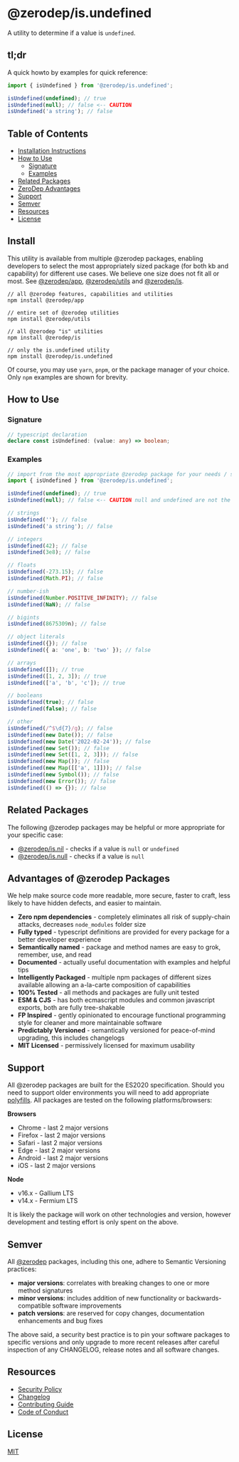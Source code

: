 # @zerodep/is.undefined

A utility to determine if a value is `undefined`.

## tl;dr

A quick howto by examples for quick reference:

```typescript
import { isUndefined } from '@zerodep/is.undefined';

isUndefined(undefined); // true
isUndefined(null); // false <-- CAUTION
isUndefined('a string'); // false
```

## Table of Contents

- [Installation Instructions](#install)
- [How to Use](#how-to-use)
  - [Signature](#signature)
  - [Examples](#examples)
- [Related Packages](#related-packages)
- [ZeroDep Advantages](#advantages-of-zerodep-packages)
- [Support](#support)
- [Semver](#semver)
- [Resources](#resources)
- [License](#license)

## Install

This utility is available from multiple @zerodep packages, enabling developers to select the most appropriately sized package (for both kb and capability) for different use cases. We believe one size does not fit all or most. See [@zerodep/app](https://www.npmjs.com/package/@zerodep/app), [@zerodep/utils](https://www.npmjs.com/package/@zerodep/utils) and [@zerodep/is](https://www.npmjs.com/package/@zerodep/is).

```
// all @zerodep features, capabilities and utilities
npm install @zerodep/app

// entire set of @zerodep utilities
npm install @zerodep/utils

// all @zerodep "is" utilities
npm install @zerodep/is

// only the is.undefined utility
npm install @zerodep/is.undefined
```

Of course, you may use `yarn`, `pnpm`, or the package manager of your choice. Only `npm` examples are shown for brevity.

## How to Use

### Signature

```typescript
// typescript declaration
declare const isUndefined: (value: any) => boolean;
```

### Examples

```typescript
// import from the most appropriate @zerodep package for your needs / specific use case (see the Install section above)
import { isUndefined } from '@zerodep/is.undefined';

isUndefined(undefined); // true
isUndefined(null); // false <-- CAUTION null and undefined are not the same thing

// strings
isUndefined(''); // false
isUndefined('a string'); // false

// integers
isUndefined(42); // false
isUndefined(3e8); // false

// floats
isUndefined(-273.15); // false
isUndefined(Math.PI); // false

// number-ish
isUndefined(Number.POSITIVE_INFINITY); // false
isUndefined(NaN); // false

// bigints
isUndefined(8675309n); // false

// object literals
isUndefined({}); // false
isUndefined({ a: 'one', b: 'two' }); // false

// arrays
isUndefined([]); // true
isUndefined([1, 2, 3]); // true
isUndefined(['a', 'b', 'c']); // true

// booleans
isUndefined(true); // false
isUndefined(false); // false

// other
isUndefined(/^$\d{7}/g); // false
isUndefined(new Date()); // false
isUndefined(new Date('2022-02-24')); // false
isUndefined(new Set()); // false
isUndefined(new Set([1, 2, 3])); // false
isUndefined(new Map()); // false
isUndefined(new Map([['a', 1]])); // false
isUndefined(new Symbol()); // false
isUndefined(new Error()); // false
isUndefined(() => {}); // false
```

## Related Packages

The following @zerodep packages may be helpful or more appropriate for your specific case:

- [@zerodep/is.nil](https://www.npmjs.com/package/@zerodep/is.nil) - checks if a value is `null` or `undefined`
- [@zerodep/is.null](https://www.npmjs.com/package/@zerodep/is.null) - checks if a value is `null`

## Advantages of @zerodep Packages

We help make source code more readable, more secure, faster to craft, less likely to have hidden defects, and easier to maintain.

- **Zero npm dependencies** - completely eliminates all risk of supply-chain attacks, decreases `node_modules` folder size
- **Fully typed** - typescript definitions are provided for every package for a better developer experience
- **Semantically named** - package and method names are easy to grok, remember, use, and read
- **Documented** - actually useful documentation with examples and helpful tips
- **Intelligently Packaged** - multiple npm packages of different sizes available allowing an a-la-carte composition of capabilities
- **100% Tested** - all methods and packages are fully unit tested
- **ESM & CJS** - has both ecmascript modules and common javascript exports, both are fully tree-shakable
- **FP Inspired** - gently opinionated to encourage functional programming style for cleaner and more maintainable software
- **Predictably Versioned** - semantically versioned for peace-of-mind upgrading, this includes changelogs
- **MIT Licensed** - permissively licensed for maximum usability

## Support

All @zerodep packages are built for the ES2020 specification. Should you need to support older environments you will need to add appropriate [polyfills](https://developer.mozilla.org/en-US/docs/Glossary/Polyfill). All packages are tested on the following platforms/browsers:

**Browsers**

- Chrome - last 2 major versions
- Firefox - last 2 major versions
- Safari - last 2 major versions
- Edge - last 2 major versions
- Android - last 2 major versions
- iOS - last 2 major versions

**Node**

- v16.x - Gallium LTS
- v14.x - Fermium LTS

It is likely the package will work on other technologies and version, however development and testing effort is only spent on the above.

## Semver

All [@zerodep](https://github.com/cdepage/zerodep) packages, including this one, adhere to Semantic Versioning practices:

- **major versions**: correlates with breaking changes to one or more method signatures
- **minor versions**: includes addition of new functionality or backwards-compatible software improvements
- **patch versions**: are reserved for copy changes, documentation enhancements and bug fixes

The above said, a security best practice is to pin your software packages to specific versions and only upgrade to more recent releases after careful inspection of any CHANGELOG, release notes and all software changes.

## Resources

- [Security Policy](https://github.com/cdepage/zerodep/blob/main/SECURITY.md)
- [Changelog](https://github.com/cdepage/zerodep/blob/main/packages/is/is.undefined/CHANGELOG.md)
- [Contributing Guide](https://github.com/cdepage/zerodep/blob/main/CONTRIBUTING.md)
- [Code of Conduct](https://github.com/cdepage/zerodep/blob/main/CODE_OF_CONDUCT.md)

## License

[MIT](https://github.com/cdepage/zerodep/blob/main/LICENSE)
